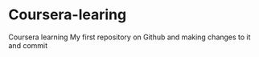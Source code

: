 # Coursera-learing
Coursera learning
My first repository on Github and making changes to it and commit
